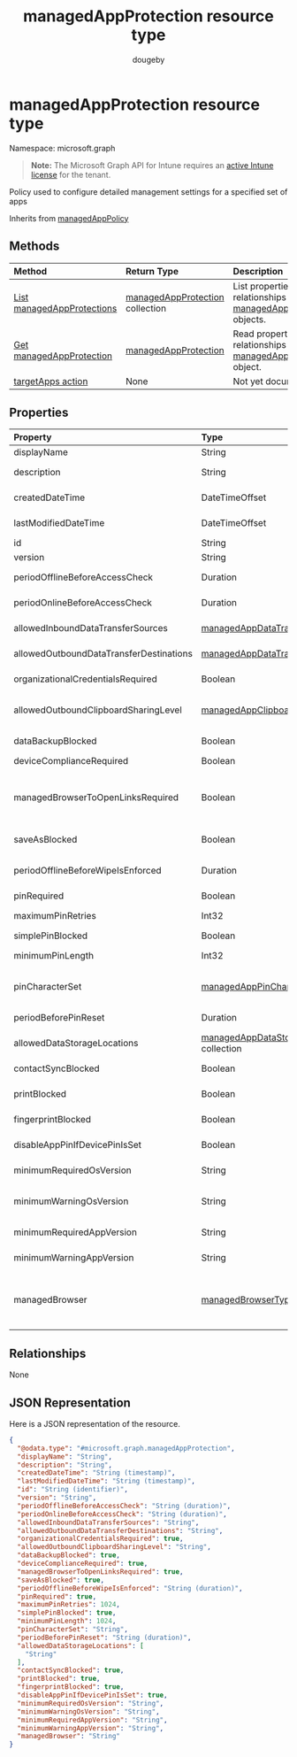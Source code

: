 ﻿---
title: "managedAppProtection resource type"
description: "Policy used to configure detailed management settings for a specified set of apps"
author: "dougeby"
localization_priority: Normal
ms.prod: "intune"
doc_type: resourcePageType
---

# managedAppProtection resource type

Namespace: microsoft.graph

> **Note:** The Microsoft Graph API for Intune requires an [active Intune license](https://go.microsoft.com/fwlink/?linkid=839381) for the tenant.

Policy used to configure detailed management settings for a specified set of apps

Inherits from [managedAppPolicy](../resources/intune-mam-managedapppolicy.md)

## Methods

| Method                                                                       | Return Type                                                                        | Description                                                                                                               |
| :--------------------------------------------------------------------------- | :--------------------------------------------------------------------------------- | :------------------------------------------------------------------------------------------------------------------------ |
| [List managedAppProtections](../api/intune-mam-managedappprotection-list.md) | [managedAppProtection](../resources/intune-mam-managedappprotection.md) collection | List properties and relationships of the [managedAppProtection](../resources/intune-mam-managedappprotection.md) objects. |
| [Get managedAppProtection](../api/intune-mam-managedappprotection-get.md)    | [managedAppProtection](../resources/intune-mam-managedappprotection.md)            | Read properties and relationships of the [managedAppProtection](../resources/intune-mam-managedappprotection.md) object.  |
| [targetApps action](../api/intune-mam-managedappprotection-targetapps.md)    | None                                                                               | Not yet documented                                                                                                        |

## Properties

| Property                                | Type                                                                                                 | Description                                                                                                                                                                                                            |
| :-------------------------------------- | :--------------------------------------------------------------------------------------------------- | :--------------------------------------------------------------------------------------------------------------------------------------------------------------------------------------------------------------------- |
| displayName                             | String                                                                                               | Policy display name. Inherited from [managedAppPolicy](../resources/intune-mam-managedapppolicy.md)                                                                                                                    |
| description                             | String                                                                                               | The policy's description. Inherited from [managedAppPolicy](../resources/intune-mam-managedapppolicy.md)                                                                                                               |
| createdDateTime                         | DateTimeOffset                                                                                       | The date and time the policy was created. Inherited from [managedAppPolicy](../resources/intune-mam-managedapppolicy.md)                                                                                               |
| lastModifiedDateTime                    | DateTimeOffset                                                                                       | Last time the policy was modified. Inherited from [managedAppPolicy](../resources/intune-mam-managedapppolicy.md)                                                                                                      |
| id                                      | String                                                                                               | Key of the entity. Inherited from [managedAppPolicy](../resources/intune-mam-managedapppolicy.md)                                                                                                                      |
| version                                 | String                                                                                               | Version of the entity. Inherited from [managedAppPolicy](../resources/intune-mam-managedapppolicy.md)                                                                                                                  |
| periodOfflineBeforeAccessCheck          | Duration                                                                                             | The period after which access is checked when the device is not connected to the internet.                                                                                                                             |
| periodOnlineBeforeAccessCheck           | Duration                                                                                             | The period after which access is checked when the device is connected to the internet.                                                                                                                                 |
| allowedInboundDataTransferSources       | [managedAppDataTransferLevel](../resources/intune-mam-managedappdatatransferlevel.md)                | Sources from which data is allowed to be transferred. Possible values are: `allApps`, `managedApps`, `none`.                                                                                                           |
| allowedOutboundDataTransferDestinations | [managedAppDataTransferLevel](../resources/intune-mam-managedappdatatransferlevel.md)                | Destinations to which data is allowed to be transferred. Possible values are: `allApps`, `managedApps`, `none`.                                                                                                        |
| organizationalCredentialsRequired       | Boolean                                                                                              | Indicates whether organizational credentials are required for app use.                                                                                                                                                 |
| allowedOutboundClipboardSharingLevel    | [managedAppClipboardSharingLevel](../resources/intune-mam-managedappclipboardsharinglevel.md)        | The level to which the clipboard may be shared between apps on the managed device. Possible values are: `allApps`, `managedAppsWithPasteIn`, `managedApps`, `blocked`.                                                 |
| dataBackupBlocked                       | Boolean                                                                                              | Indicates whether the backup of a managed app's data is blocked.                                                                                                                                                       |
| deviceComplianceRequired                | Boolean                                                                                              | Indicates whether device compliance is required.                                                                                                                                                                       |
| managedBrowserToOpenLinksRequired       | Boolean                                                                                              | Indicates whether internet links should be opened in the managed browser app, or any custom browser specified by CustomBrowserProtocol (for iOS) or CustomBrowserPackageId/CustomBrowserDisplayName (for Android)      |
| saveAsBlocked                           | Boolean                                                                                              | Indicates whether users may use the "Save As" menu item to save a copy of protected files.                                                                                                                             |
| periodOfflineBeforeWipeIsEnforced       | Duration                                                                                             | The amount of time an app is allowed to remain disconnected from the internet before all managed data it is wiped.                                                                                                     |
| pinRequired                             | Boolean                                                                                              | Indicates whether an app-level pin is required.                                                                                                                                                                        |
| maximumPinRetries                       | Int32                                                                                                | Maximum number of incorrect pin retry attempts before the managed app is either blocked or wiped.                                                                                                                      |
| simplePinBlocked                        | Boolean                                                                                              | Indicates whether simplePin is blocked.                                                                                                                                                                                |
| minimumPinLength                        | Int32                                                                                                | Minimum pin length required for an app-level pin if PinRequired is set to True                                                                                                                                         |
| pinCharacterSet                         | [managedAppPinCharacterSet](../resources/intune-mam-managedapppincharacterset.md)                    | Character set which may be used for an app-level pin if PinRequired is set to True. Possible values are: `numeric`, `alphanumericAndSymbol`.                                                                           |
| periodBeforePinReset                    | Duration                                                                                             | TimePeriod before the all-level pin must be reset if PinRequired is set to True.                                                                                                                                       |
| allowedDataStorageLocations             | [managedAppDataStorageLocation](../resources/intune-mam-managedappdatastoragelocation.md) collection | Data storage locations where a user may store managed data.                                                                                                                                                            |
| contactSyncBlocked                      | Boolean                                                                                              | Indicates whether contacts can be synced to the user's device.                                                                                                                                                         |
| printBlocked                            | Boolean                                                                                              | Indicates whether printing is allowed from managed apps.                                                                                                                                                               |
| fingerprintBlocked                      | Boolean                                                                                              | Indicates whether use of the fingerprint reader is allowed in place of a pin if PinRequired is set to True.                                                                                                            |
| disableAppPinIfDevicePinIsSet           | Boolean                                                                                              | Indicates whether use of the app pin is required if the device pin is set.                                                                                                                                             |
| minimumRequiredOsVersion                | String                                                                                               | Versions less than the specified version will block the managed app from accessing company data.                                                                                                                       |
| minimumWarningOsVersion                 | String                                                                                               | Versions less than the specified version will result in warning message on the managed app from accessing company data.                                                                                                |
| minimumRequiredAppVersion               | String                                                                                               | Versions less than the specified version will block the managed app from accessing company data.                                                                                                                       |
| minimumWarningAppVersion                | String                                                                                               | Versions less than the specified version will result in warning message on the managed app.                                                                                                                            |
| managedBrowser                          | [managedBrowserType](../resources/intune-mam-managedbrowsertype.md)                                  | Indicates in which managed browser(s) that internet links should be opened. When this property is configured, ManagedBrowserToOpenLinksRequired should be true. Possible values are: `notConfigured`, `microsoftEdge`. |

## Relationships

None

## JSON Representation

Here is a JSON representation of the resource.

<!-- {
  "blockType": "resource",
  "keyProperty": "id",
  "@odata.type": "microsoft.graph.managedAppProtection"
}
-->

```json
{
  "@odata.type": "#microsoft.graph.managedAppProtection",
  "displayName": "String",
  "description": "String",
  "createdDateTime": "String (timestamp)",
  "lastModifiedDateTime": "String (timestamp)",
  "id": "String (identifier)",
  "version": "String",
  "periodOfflineBeforeAccessCheck": "String (duration)",
  "periodOnlineBeforeAccessCheck": "String (duration)",
  "allowedInboundDataTransferSources": "String",
  "allowedOutboundDataTransferDestinations": "String",
  "organizationalCredentialsRequired": true,
  "allowedOutboundClipboardSharingLevel": "String",
  "dataBackupBlocked": true,
  "deviceComplianceRequired": true,
  "managedBrowserToOpenLinksRequired": true,
  "saveAsBlocked": true,
  "periodOfflineBeforeWipeIsEnforced": "String (duration)",
  "pinRequired": true,
  "maximumPinRetries": 1024,
  "simplePinBlocked": true,
  "minimumPinLength": 1024,
  "pinCharacterSet": "String",
  "periodBeforePinReset": "String (duration)",
  "allowedDataStorageLocations": [
    "String"
  ],
  "contactSyncBlocked": true,
  "printBlocked": true,
  "fingerprintBlocked": true,
  "disableAppPinIfDevicePinIsSet": true,
  "minimumRequiredOsVersion": "String",
  "minimumWarningOsVersion": "String",
  "minimumRequiredAppVersion": "String",
  "minimumWarningAppVersion": "String",
  "managedBrowser": "String"
}
```
